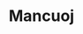 ---
layout: home

title: Mancuoj
titleTemplate: 笔记 

hero:
  name: CSDIY
  text: 计算机自学之路
  tagline: 包含笔记、总结、感想以及各种碎碎念（不是
  actions:
    - theme: brand
      text: 开始阅读
      link: /cs/intro
    - theme: alt
      text: GitHub
      link: https://github.com/mancuoj/csdiy

features:
  - title: 🖥️ 计算机
    details: 计算机公开课和一些经典大黑书
    link: /cs/intro
  - title: 🦾 编程语言
    details: 各种编程语言及对应体系
    link: /lang/c/intro
  - title: ➗ 数学
    details: 计算机相关数学
    link: /math/intro
  - title: 🛠️ 工具
    details: 一些有用工具，如 LaTeX 等
    link: /tool/markdown
---